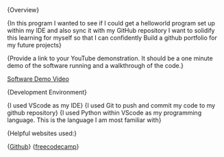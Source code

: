 {Overview}

{In this program I wanted to see if I could get a helloworld program
set up within my IDE and also sync it with my GitHub repository
I want to solidify this learning for myself so that I can confidently
Build a github portfolio for my future projects}



{Provide a link to your YouTube demonstration.  It should be a one minute demo of the software running and a walkthrough of the code.}

[Software Demo Video](http://youtube.link.goes.here)

{Development Environment}

{I used VScode as my IDE}
{I used Git to push and commit my code to my github repository}
{I used Python within VScode as my programming language. This is the language I am most familiar with}

{Helpful websites used:}

{[Github](https://docs.github.com/en/get-started/quickstart/hello-world)}
{[freecodecamp](https://www.freecodecamp.org/news/introduction-to-git-and-github/)}